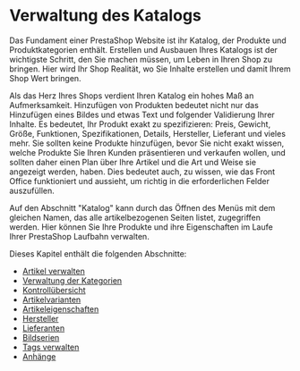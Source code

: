 # Verwaltung des Katalogs

Das Fundament einer PrestaShop Website ist ihr Katalog, der Produkte und Produktkategorien enthält. Erstellen und Ausbauen Ihres Katalogs ist der wichtigste Schritt, den Sie machen müssen, um Leben in Ihren Shop zu bringen. Hier wird Ihr Shop Realität, wo Sie Inhalte erstellen und damit Ihrem Shop Wert bringen.

Als das Herz Ihres Shops verdient Ihren Katalog ein hohes Maß an Aufmerksamkeit. Hinzufügen von Produkten bedeutet nicht nur das Hinzufügen eines Bildes und etwas Text und folgender Validierung Ihrer Inhalte. Es bedeutet, Ihr Produkt exakt zu spezifizieren: Preis, Gewicht, Größe, Funktionen, Spezifikationen, Details, Hersteller, Lieferant und vieles mehr. Sie sollten keine Produkte hinzufügen, bevor Sie nicht exakt wissen, welche Produkte Sie Ihren Kunden präsentieren und verkaufen wollen, und sollten daher einen Plan über Ihre Artikel und die Art und Weise sie angezeigt werden, haben. Dies bedeutet auch, zu wissen, wie das Front Office funktioniert und aussieht, um richtig in die erforderlichen Felder auszufüllen.

Auf den Abschnitt "Katalog" kann durch das Öffnen des Menüs mit dem gleichen Namen, das alle artikelbezogenen Seiten listet, zugegriffen werden. Hier können Sie Ihre Produkte und ihre Eigenschaften im Laufe Ihrer PrestaShop Laufbahn verwalten.

Dieses Kapitel enthält die folgenden Abschnitte:

* [Artikel verwalten](artikel-verwalten.md)
* [Verwaltung der Kategorien](verwaltung-der-kategorien.md)
* [Kontrollübersicht](kontrolluebersicht.md)
* [Artikelvarianten](artikelvarianten.md)
* [Artikeleigenschaften](artikeleigenschaften.md)
* [Hersteller](hersteller.md)
* [Lieferanten](lieferanten.md)
* [Bildserien](bildserien.md)
* [Tags verwalten](tags-verwalten.md)
* [Anhänge](anhaenge.md)

